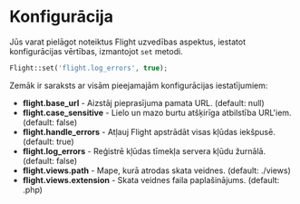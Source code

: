 # Konfigurācija

Jūs varat pielāgot noteiktus Flight uzvedības aspektus, iestatot konfigurācijas vērtības, izmantojot `set` metodi.

```php
Flight::set('flight.log_errors', true);
```

Zemāk ir saraksts ar visām pieejamajām konfigurācijas iestatījumiem:

- **flight.base_url** - Aizstāj pieprasījuma pamata URL. (default: null)
- **flight.case_sensitive** - Lielo un mazo burtu atšķirīga atbilstība URL'iem. (default: false)
- **flight.handle_errors** - Atļauj Flight apstrādāt visas kļūdas iekšpusē. (default: true)
- **flight.log_errors** - Reģistrē kļūdas tīmekļa servera kļūdu žurnālā. (default: false)
- **flight.views.path** - Mape, kurā atrodas skata veidnes. (default: ./views)
- **flight.views.extension** - Skata veidnes faila paplašinājums. (default: .php)